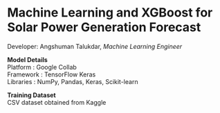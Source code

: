 # **Machine Learning and XGBoost for Solar Power Generation Forecast**

Developer: Angshuman Talukdar, *Machine Learning Engineer* 

**Model Details** <br>
Platform : Google Collab <br>
Framework : TensorFlow Keras <br>
Libraries : NumPy, Pandas, Keras, Scikit-learn <br>

**Training Dataset** <br>
CSV dataset obtained from Kaggle
